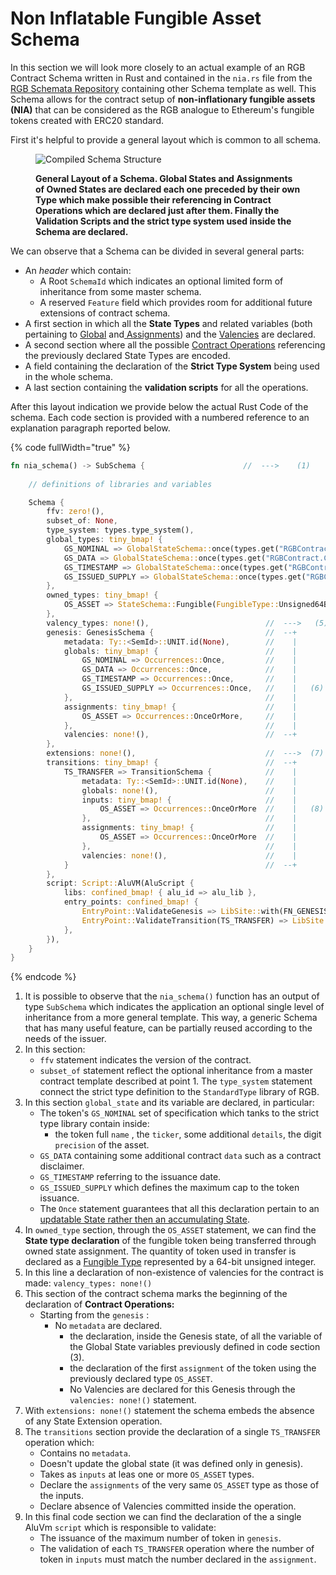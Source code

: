 # Non Inflatable Fungible Asset Schema

In this section we will look more closely to an actual example of an RGB Contract Schema written in Rust and contained in the `nia.rs` file from the [RGB Schemata Repository](https://github.com/RGB-WG/rgb-schemata/blob/master/src/nia.rs) containing other Schema template as well. This Schema allows for the contract setup of **non-inflationary fungible assets** **(NIA)** that can be considered as the RGB analogue to Ethereum's fungible tokens created with ERC20 standard.

First it's helpful to provide a general layout which is common to all schema.

<figure><img src="../../.gitbook/assets/compiled_schema_structure.png" alt="Compiled Schema Structure"><figcaption><p><strong>General Layout of a Schema. Global States and Assignments of Owned States are declared each one preceded by their own Type which make possible their referencing in Contract Operations which are declared just after them. Finally the Validation Scripts and the strict type system used inside the Schema are declared.</strong></p></figcaption></figure>

We can observe that a Schema can be divided in several general parts:

* An _header_ which contain:
  * &#x20;A Root `SchemaId` which indicates an optional limited form of inheritance from some master schema.&#x20;
  * A reserved `Feature` field which provides room for additional future extensions of contract schema.
* A first section in which all the **State Types** and related variables (both pertaining to [Global](../../rgb-state-and-operations/components-of-a-contract-operation.md#global-state) and[ Assignments](../../rgb-state-and-operations/components-of-a-contract-operation.md#assignments)) and the [Valencies](../../annexes/glossary.md#valency) are declared.
* A second section where all the possible [Contract Operations](../../annexes/glossary.md#contract-operation) referencing the previously declared State Types are encoded.
* A field containing the declaration of the **Strict Type System** being used in the whole schema.
* A last section containing the **validation scripts** for all the operations.

After this layout indication we provide below the actual Rust Code of the schema. Each code section is provided with a numbered reference to an explanation paragraph reported below.

{% code fullWidth="true" %}
```rust
fn nia_schema() -> SubSchema {                      //  --->    (1) 
    
    // definitions of libraries and variables

    Schema {
        ffv: zero!(),                                                                           // --+                                                      
        subset_of: None,                                                                        //   |  (2) 
        type_system: types.type_system(),                                                       // --+     
        global_types: tiny_bmap! {                                                              // --+
            GS_NOMINAL => GlobalStateSchema::once(types.get("RGBContract.DivisibleAssetSpec")), //   |  
            GS_DATA => GlobalStateSchema::once(types.get("RGBContract.ContractData")),          //   |
            GS_TIMESTAMP => GlobalStateSchema::once(types.get("RGBContract.Timestamp")),        //   |  (3)
            GS_ISSUED_SUPPLY => GlobalStateSchema::once(types.get("RGBContract.Amount")),       //   |
        },                                                                                      // --+
        owned_types: tiny_bmap! {                                               // --+
            OS_ASSET => StateSchema::Fungible(FungibleType::Unsigned64Bit),     //   |  (4)
        },                                                                      // --+                    
        valency_types: none!(),                          //  --->   (5)
        genesis: GenesisSchema {                         //  --+
            metadata: Ty::<SemId>::UNIT.id(None),        //    |
            globals: tiny_bmap! {                        //    |
                GS_NOMINAL => Occurrences::Once,         //    |  
                GS_DATA => Occurrences::Once,            //    |
                GS_TIMESTAMP => Occurrences::Once,       //    |
                GS_ISSUED_SUPPLY => Occurrences::Once,   //    |   (6) 
            },                                           //    |
            assignments: tiny_bmap! {                    //    |
                OS_ASSET => Occurrences::OnceOrMore,     //    | 
            },                                           //    |
            valencies: none!(),                          //  --+                 
        },
        extensions: none!(),                             //  --->  (7) 
        transitions: tiny_bmap! {                        //  --+      
            TS_TRANSFER => TransitionSchema {            //    |
                metadata: Ty::<SemId>::UNIT.id(None),    //    |
                globals: none!(),                        //    |
                inputs: tiny_bmap! {                     //    |
                    OS_ASSET => Occurrences::OnceOrMore  //    |   (8)
                },                                       //    |
                assignments: tiny_bmap! {                //    |
                    OS_ASSET => Occurrences::OnceOrMore  //    |
                },                                       //    |
                valencies: none!(),                      //    |
            }                                            //  --+ 
        },
        script: Script::AluVM(AluScript {                                                                 // -+
            libs: confined_bmap! { alu_id => alu_lib },                                                   //  |
            entry_points: confined_bmap! {                                                                // (9)
                EntryPoint::ValidateGenesis => LibSite::with(FN_GENESIS_OFFSET, alu_id),                  //  |
                EntryPoint::ValidateTransition(TS_TRANSFER) => LibSite::with(FN_TRANSFER_OFFSET, alu_id), // -+
            },
        }),
    }
}
```
{% endcode %}

1. It is possible to observe that the `nia_schema()` function has an output of type `SubSchema` which indicates the application an optional single level of inheritance from  a more general template. This way, a generic Schema that has many useful feature, can be partially reused according to the needs of the issuer.
2. In this section:
   * &#x20;`ffv` statement indicates the version of the contract.
   * `subset_of` statement reflect the optional inheritance from a master contract template described at point 1. The `type_system` statement connect the strict type definition to the `StandardType` library of RGB.
3. In this section `global_state` and its variable are declared, in particular:
   * The token's `GS_NOMINAL` set of specification which tanks to the strict type library contain inside:
     * the token full `name` , the `ticker`, some additional `details`, the digit `precision` of the asset.
   * `GS_DATA` containing some additional contract `data` such as a contract disclaimer.
   * `GS_TIMESTAMP` referring to the issuance date.
   * `GS_ISSUED_SUPPLY` which defines the maximum cap to the token issuance.
   * The `Once` statement guarantees that all this declaration pertain to an [updatable State rather then an accumulating State](../../rgb-state-and-operations/components-of-a-contract-operation.md#state-update-methods-and-rules).
4. In `owned_type` section, through the `OS_ASSET` statement, we can find the **State type declaration** of the fungible token being transferred through owned state assignment. The quantity of token used in transfer is declared as a [Fungible Type](../../rgb-state-and-operations/components-of-a-contract-operation.md#owned-states) represented by a 64-bit unsigned integer.
5. In this line a declaration of non-existence of valencies for the contract is made: `valency_types: none!()`
6. This section of the contract schema marks the beginning of the declaration of **Contract Operations:**
   * &#x20;Starting from the `genesis` :
     * No `metadata` are declared.
       * the declaration, inside the Genesis state, of all the variable of the Global State variables previously defined in code section (3).
       * the declaration of the first `assignment` of the token using the previously declared type `OS_ASSET`.
       * No Valencies are declared for this Genesis through the `valencies: none!()` statement.
7. With `extensions: none!()` statement the schema embeds the absence of any State Extension operation.
8. The `transitions` section provide the declaration of a single `TS_TRANSFER` operation which:
   * Contains no `metadata`.
   * Doesn't update the global state (it was defined only in genesis).
   * Takes as `inputs` at leas one or more `OS_ASSET` types.
   * Declare the `assignments` of the very same `OS_ASSET` type as those of the inputs.
   * Declare absence of Valencies committed inside the operation.
9. In this final code section we can find the declaration of the a single AluVm `script` which is responsible to validate:
   * The issuance of the maximum number of token in `genesis`.
   * The validation of each `TS_TRANSFER` operation where the number of token in `inputs` must match the number declared in the `assignment`.
